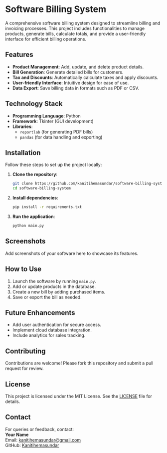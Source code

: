 
# Software Billing System

A comprehensive software billing system designed to streamline billing and invoicing processes. This project includes functionalities to manage products, generate bills, calculate totals, and provide a user-friendly interface for efficient billing operations.

## Features

- **Product Management**: Add, update, and delete product details.
- **Bill Generation**: Generate detailed bills for customers.
- **Tax and Discounts**: Automatically calculate taxes and apply discounts.
- **User-friendly Interface**: Intuitive design for ease of use.
- **Data Export**: Save billing data in formats such as PDF or CSV.

## Technology Stack

- **Programming Language**: Python
- **Framework**: Tkinter (GUI development)
- **Libraries**: 
  - `reportlab` (for generating PDF bills)
  - `pandas` (for data handling and exporting)

## Installation

Follow these steps to set up the project locally:

1. **Clone the repository**:
    ```bash
    git clone https://github.com/kanitihemasundar/software-billing-system.git
    cd software-billing-system
    ```

2. **Install dependencies**:
    ```bash
    pip install -r requirements.txt
    ```

3. **Run the application**:
    ```bash
    python main.py
    ```

## Screenshots

Add screenshots of your software here to showcase its features.

## How to Use

1. Launch the software by running `main.py`.
2. Add or update products in the database.
3. Create a new bill by adding purchased items.
4. Save or export the bill as needed.

## Future Enhancements

- Add user authentication for secure access.
- Implement cloud database integration.
- Include analytics for sales tracking.

## Contributing

Contributions are welcome! Please fork this repository and submit a pull request for review.

## License

This project is licensed under the MIT License. See the [LICENSE](LICENSE) file for details.

## Contact

For queries or feedback, contact:  
**Your Name**  
Email: kanitihemasundar@gmail.com  
GitHub: [Kanitihemasundar](https://github.com/Kanitihemasundar)
